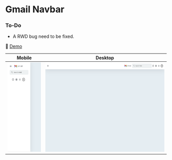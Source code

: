 # Gmail Navbar

### To-Do
- A RWD bug need to be fixed.

🔗 [Demo](https://kris-lu-dev.github.io/ASMR-Web-Design-to-HTML-Exercises/10-Gmail-Navbar) 

| Mobile                                          | Desktop                                  |
| ----------------------------------------------- | ---------------------------------------- |
| <img src="Screenshot-mobile.png" height="280"/> | <img src="Screenshot.png" height="280"/> |
